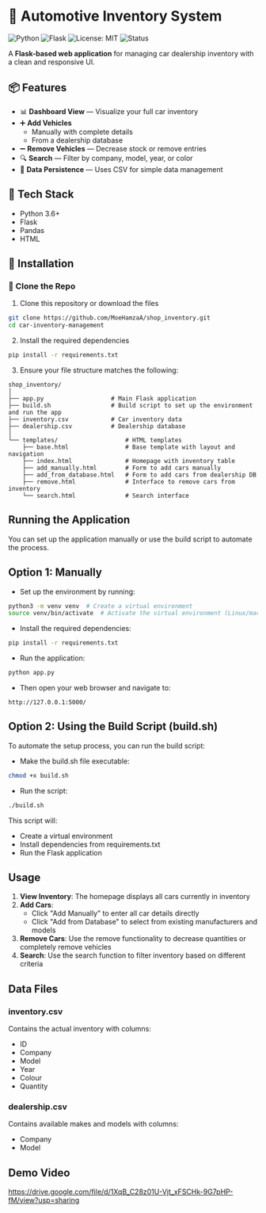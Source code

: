 # 🚗 Automotive Inventory System
![Python](https://img.shields.io/badge/Python-3.6%2B-blue)
![Flask](https://img.shields.io/badge/Flask-2.0+-green)
![License: MIT](https://img.shields.io/badge/License-MIT-yellow.svg)
![Status](https://img.shields.io/badge/status-active-brightgreen)


A **Flask-based web application** for managing car dealership inventory with a clean and responsive UI.

## 📦 Features

- 📊 **Dashboard View** — Visualize your full car inventory
- ➕ **Add Vehicles**
  - Manually with complete details
  - From a dealership database
- ➖ **Remove Vehicles** — Decrease stock or remove entries
- 🔍 **Search** — Filter by company, model, year, or color
- 💾 **Data Persistence** — Uses CSV for simple data management

## 🧰 Tech Stack

- Python 3.6+
- Flask
- Pandas
- HTML

## 🚀 Installation
### 🔁 Clone the Repo

1. Clone this repository or download the files
```bash
git clone https://github.com/MoeHamzaA/shop_inventory.git
cd car-inventory-management
```

2. Install the required dependencies
```bash
pip install -r requirements.txt

```

3. Ensure your file structure matches the following:
```
shop_inventory/
│
├── app.py                   # Main Flask application
├── build.sh                 # Build script to set up the environment and run the app
├── inventory.csv            # Car inventory data
├── dealership.csv           # Dealership database
│
└── templates/                   # HTML templates
    ├── base.html                # Base template with layout and navigation
    ├── index.html               # Homepage with inventory table
    ├── add_manually.html        # Form to add cars manually
    ├── add_from_database.html   # Form to add cars from dealership DB
    ├── remove.html              # Interface to remove cars from inventory
    └── search.html              # Search interface
```

## Running the Application
You can set up the application manually or use the build script to automate the process.
## Option 1: Manually
- Set up the environment by running:
```bash
python3 -m venv venv  # Create a virtual environment
source venv/bin/activate  # Activate the virtual environment (Linux/macOS)
```
- Install the required dependencies:
```bash
pip install -r requirements.txt
```
- Run the application:
```bash
python app.py
```
- Then open your web browser and navigate to:
```
http://127.0.0.1:5000/
```
## Option 2: Using the Build Script (build.sh)
To automate the setup process, you can run the build script:
- Make the build.sh file executable:
```bash
chmod +x build.sh
```
- Run the script:
```bash
./build.sh
``` 
This script will:
- Create a virtual environment
- Install dependencies from requirements.txt
- Run the Flask application

## Usage

1. **View Inventory**: The homepage displays all cars currently in inventory
2. **Add Cars**:
   - Click "Add Manually" to enter all car details directly
   - Click "Add from Database" to select from existing manufacturers and models
3. **Remove Cars**: Use the remove functionality to decrease quantities or completely remove vehicles
4. **Search**: Use the search function to filter inventory based on different criteria

## Data Files

### inventory.csv
Contains the actual inventory with columns:
- ID
- Company
- Model
- Year
- Colour
- Quantity

### dealership.csv
Contains available makes and models with columns:
- Company
- Model

## Demo Video
https://drive.google.com/file/d/1XqB_C28z01U-Vjt_xFSCHk-9G7pHP-fM/view?usp=sharing


